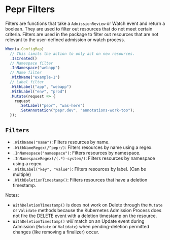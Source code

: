 # Pepr Filters

Filters are functions that take a `AdmissionReview` or Watch event and return a boolean. They are used to filter out resources that do not meet certain criteria. Filters are used in the package to filter out resources that are not relevant to the user-defined admission or watch process.

```ts
When(a.ConfigMap)
  // This limits the action to only act on new resources.
  .IsCreated()
  // Namespace filter
  .InNamespace("webapp")
  // Name filter
  .WithName("example-1")
  // Label filter
  .WithLabel("app", "webapp")
  .WithLabel("env", "prod")
  .Mutate(request => {
    request
      .SetLabel("pepr", "was-here")
      .SetAnnotation("pepr.dev", "annotations-work-too");
  });
```

## `Filters`

- `.WithName("name")`: Filters resources by name.
- `.WithNameRegex(/^pepr/)`: Filters resources by name using a regex.
- `.InNamespace("namespace")`: Filters resources by namespace.
- `.InNamespaceRegex(/(.*)-system/)`: Filters resources by namespace using a regex.
- `.WithLabel("key", "value")`: Filters resources by label. (Can be multiple)
- `.WithDeletionTimestamp()`: Filters resources that have a deletion timestamp.

Notes:

- `WithDeletionTimestamp()` is does not work on Delete through the `Mutate` or `Validate` methods because the Kubernetes Admission Process does not fire the DELETE event with a deletion timestamp on the resource.
- `WithDeletionTimestamp()` _will_ match on an Update event during Admission (`Mutate` or `Validate`) when pending-deletion permitted changes (like removing a finalizer) occur.

